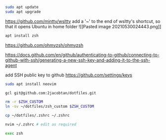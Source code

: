 ```bash
sudo apt update
sudo apt upgrade
```

https://github.com/mintty/wsltty
add a '~' to the end of wsltty's shortcut, so that it opens Ubuntu in home folder
![[Pasted image 20210530024443.png]]

```bash
apt install zsh
```

https://github.com/ohmyzsh/ohmyzsh

https://docs.github.com/en/github/authenticating-to-github/connecting-to-github-with-ssh/generating-a-new-ssh-key-and-adding-it-to-the-ssh-agent

add SSH public key to github
https://github.com/settings/keys

```bash
sudo apt install neovim

gcl git@github.com:2jacobtan/dotfiles.git

rm -r $ZSH_CUSTOM
ln -sv ~/dotfiles/zsh_custom $ZSH_CUSTOM

cp ~/dotfiles/.zshrc ~/.zshrc

nvim ~/.zshrc # edit as required

exec zsh
```

